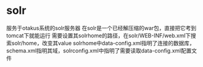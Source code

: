 # solr
服务于otakus系统的solr服务器
在solr是一个已经解压缩的war包，直接把它考到tomcat下就能运行
需要设置其solrhome的路径，在solr/WEB-INF/web.xml下搜索<env-entry-name>solr/home</env-entry-name>，改变其value
solrhome中data-config.xml指明了连接的数据库，schema.xml指明其域，solrconfig.xml中指明了需要读取data-config.xml配置文件
